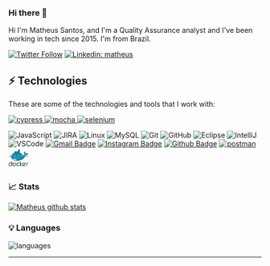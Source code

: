### Hi there 👋

Hi I'm Matheus Santos, and I'm a Quality Assurance analyst and I've been working in tech since 2015. I'm from Brazil.

[![Twitter Follow](https://img.shields.io/twitter/follow/matheusSantos?style=social)](https://twitter.com/_jumpedd)
[![Linkedin: matheus](https://img.shields.io/badge/-Linkedin-blue?style=flat-square&logo=Linkedin&logoColor=white&link=https://www.linkedin.com/in/matheus-dos-santos-397004b4/)](https://www.linkedin.com/in/matheus-dos-santos-397004b4/)

## ⚡ Technologies

These are some of the technologies and tools that I work with:
<p align="left"> <a href="https://www.cypress.io" target="_blank"> <img src="https://raw.githubusercontent.com/simple-icons/simple-icons/6e46ec1fc23b60c8fd0d2f2ff46db82e16dbd75f/icons/cypress.svg" alt="cypress" width="40" height="40"/> </a> <a href="https://mochajs.org" target="_blank"> <img src="https://www.vectorlogo.zone/logos/mochajs/mochajs-icon.svg" alt="mocha" width="40" height="40"/> </a> </a> <a href="https://www.selenium.dev" target="_blank"> <img src="https://raw.githubusercontent.com/detain/svg-logos/780f25886640cef088af994181646db2f6b1a3f8/svg/selenium-logo.svg" alt="selenium" width="40" height="40"/> </a> </p>

</p>


![JavaScript](https://img.shields.io/badge/-JavaScript-black?style=flat-square&logo=javascript)
![JIRA](https://img.shields.io/badge/-JIRA-0052CC?style=flat-square&logo=jira)
![Linux](https://img.shields.io/badge/-Linux-FCC624?&logo=linux&logoColor=FFFFFF) 
![MySQL](https://img.shields.io/badge/-MySQL-4479A1?style=flat-square&logo=mysql&logoColor=white)
![Git](https://img.shields.io/badge/-Git-black?style=flat-square&logo=git)
![GitHub](https://img.shields.io/badge/-GitHub-181717?style=flat-square&logo=github)
![Eclipse](https://img.shields.io/badge/-Eclipse-2C2255?style=flat-square&logo=eclipse&logoColor=white)
![IntelliJ](https://img.shields.io/badge/-IntelliJ%20IDEA-black?style=flat-square&logo=intellij-idea&logoColor=white)
![VSCode](https://img.shields.io/badge/-VSCode-007ACC?style=flat-square&logo=visual-studio-code&logoColor=white)
[![Gmail Badge](https://img.shields.io/badge/-matheus.santos.ciencia-c14438?style=flat&logo=Gmail&logoColor=white&link=mailto:matheus.santos.ciencia@gmail.com)](mailto:matheus.santos.ciencia@gmail.com)
[![Instagram Badge](https://img.shields.io/badge/-@nmatheusz-purple?style=flat&logo=instagram&logoColor=white&link=https://instagram.com/nmatheusz/)](https://instagram.com/nmatheusz)
[![Github Badge](https://img.shields.io/badge/-@MatheusSantosz-000000?style=flat&labelColor=000000&logo=Github&link=https://github.com/MatheusSantosz)](https://github.com/MatheusSantosz)
<a href="https://postman.com" target="_blank"> <img
        src="https://www.vectorlogo.zone/logos/getpostman/getpostman-icon.svg" alt="postman" width="40" height="40" />
</a> <a href="https://www.docker.com/" target="_blank"> <img
        src="https://raw.githubusercontent.com/devicons/devicon/master/icons/docker/docker-original-wordmark.svg"
        alt="docker" width="40" height="40" /> </a>
</a> 
### 📈 Stats 

[![Matheus github stats](https://github-readme-stats.vercel.app/api?username=MatheusSantosz&theme=cobalt&show_icons=true)](https://github.com/MatheusSantosz/github-readme-stats)

### 💡  Languages 
![languages](https://github-readme-stats.vercel.app/api/top-langs/?username=MatheusSantosz&hide=scss&layout=compact&theme=cobalt&title_color=2ED3EA)

<hr>

